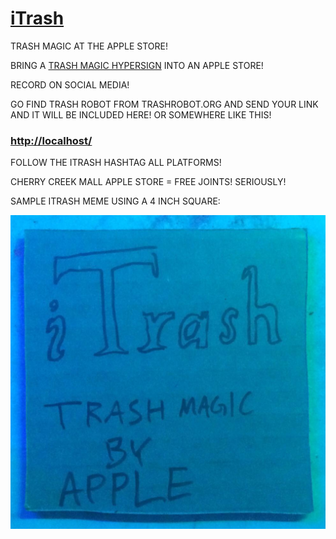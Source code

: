 # [iTrash](https://github.com/lafelabs/iTrash)

TRASH MAGIC AT THE APPLE STORE!

BRING A [TRASH MAGIC HYPERSIGN](https://github.com/lafelabs/HYPERSIGN) INTO AN APPLE STORE!

RECORD ON SOCIAL MEDIA!

GO FIND TRASH ROBOT FROM TRASHROBOT.ORG AND SEND YOUR LINK AND IT WILL BE INCLUDED HERE! OR SOMEWHERE LIKE THIS!

### [http://localhost/](HTTP://LOCALHOST/)

FOLLOW THE ITRASH HASHTAG ALL PLATFORMS!

CHERRY CREEK MALL APPLE STORE = FREE JOINTS! SERIOUSLY!


SAMPLE ITRASH MEME USING A 4 INCH SQUARE:

![4 inch cardboard square which says "itrash" trash magic by apple](https://raw.githubusercontent.com/LafeLabs/iTrash/main/trashmagic/itrash.png)
